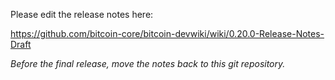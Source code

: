 Please edit the release notes here:

https://github.com/bitcoin-core/bitcoin-devwiki/wiki/0.20.0-Release-Notes-Draft

*Before the final release, move the notes back to this git repository.*
